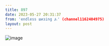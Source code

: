 ```yaml
---
title: 897
date: 2023-05-27 20:31:37
from: 'endless шизing ⍼' (channel1162404975)
layout: post
---
```


![image](photos/photo_52@27-05-2023_20-31-37.jpg)


